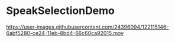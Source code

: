 # SpeakSelectionDemo

https://user-images.githubusercontent.com/24396094/122115146-6abf5280-ce24-11eb-8bd4-66c60ca92015.mov
